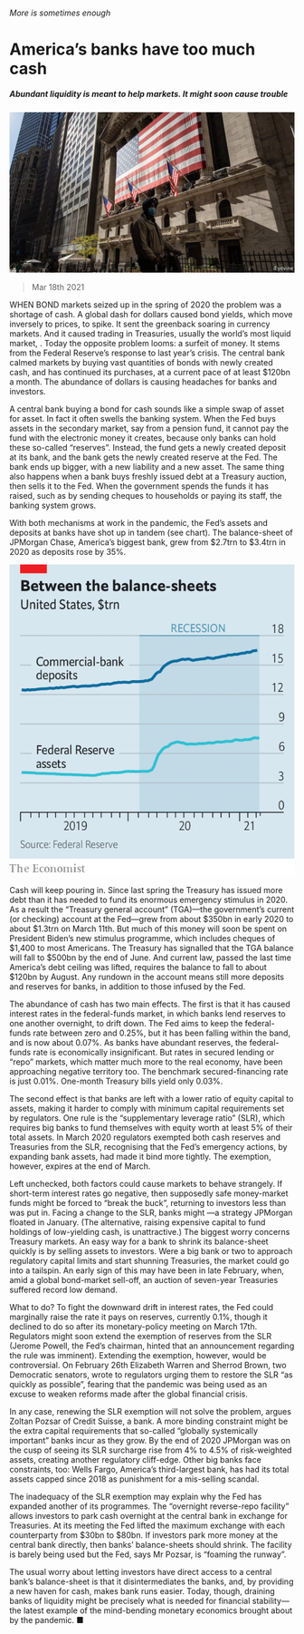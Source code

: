 ###### More is sometimes enough

# America’s banks have too much cash 

##### Abundant liquidity is meant to help markets. It might soon cause trouble 

![image](images/20210320_fnp502.jpg) 

> Mar 18th 2021 


WHEN BOND markets seized up in the spring of 2020 the problem was a shortage of cash. A global dash for dollars caused bond yields, which move inversely to prices, to spike. It sent the greenback soaring in currency markets. And it caused trading in Treasuries, usually the world’s most liquid market, . Today the opposite problem looms: a surfeit of money. It stems from the Federal Reserve’s response to last year’s crisis. The central bank calmed markets by buying vast quantities of bonds with newly created cash, and has continued its purchases, at a current pace of at least $120bn a month. The abundance of dollars is causing headaches for banks and investors.


A central bank buying a bond for cash sounds like a simple swap of asset for asset. In fact it often swells the banking system. When the Fed buys assets in the secondary market, say from a pension fund, it cannot pay the fund with the electronic money it creates, because only banks can hold these so-called “reserves”. Instead, the fund gets a newly created deposit at its bank, and the bank gets the newly created reserve at the Fed. The bank ends up bigger, with a new liability and a new asset. The same thing also happens when a bank buys freshly issued debt at a Treasury auction, then sells it to the Fed. When the government spends the funds it has raised, such as by sending cheques to households or paying its staff, the banking system grows.


With both mechanisms at work in the pandemic, the Fed’s assets and deposits at banks have shot up in tandem (see chart). The balance-sheet of JPMorgan Chase, America’s biggest bank, grew from $2.7trn to $3.4trn in 2020 as deposits rose by 35%.

![image](images/20210320_fnc167.png) 



Cash will keep pouring in. Since last spring the Treasury has issued more debt than it has needed to fund its enormous emergency stimulus in 2020. As a result the “Treasury general account” (TGA)—the government’s current (or checking) account at the Fed—grew from about $350bn in early 2020 to about $1.3trn on March 11th. But much of this money will soon be spent on President Biden’s new stimulus programme, which includes cheques of $1,400 to most Americans. The Treasury has signalled that the TGA balance will fall to $500bn by the end of June. And current law, passed the last time America’s debt ceiling was lifted, requires the balance to fall to about $120bn by August. Any rundown in the account means still more deposits and reserves for banks, in addition to those infused by the Fed.


The abundance of cash has two main effects. The first is that it has caused interest rates in the federal-funds market, in which banks lend reserves to one another overnight, to drift down. The Fed aims to keep the federal-funds rate between zero and 0.25%, but it has been falling within the band, and is now about 0.07%. As banks have abundant reserves, the federal-funds rate is economically insignificant. But rates in secured lending or “repo” markets, which matter much more to the real economy, have been approaching negative territory too. The benchmark secured-financing rate is just 0.01%. One-month Treasury bills yield only 0.03%. 


The second effect is that banks are left with a lower ratio of equity capital to assets, making it harder to comply with minimum capital requirements set by regulators. One rule is the “supplementary leverage ratio” (SLR), which requires big banks to fund themselves with equity worth at least 5% of their total assets. In March 2020 regulators exempted both cash reserves and Treasuries from the SLR, recognising that the Fed’s emergency actions, by expanding bank assets, had made it bind more tightly. The exemption, however, expires at the end of March.


Left unchecked, both factors could cause markets to behave strangely. If short-term interest rates go negative, then supposedly safe money-market funds might be forced to “break the buck”, returning to investors less than was put in. Facing a change to the SLR, banks might —a strategy JPMorgan floated in January. (The alternative, raising expensive capital to fund holdings of low-yielding cash, is unattractive.) The biggest worry concerns Treasury markets. An easy way for a bank to shrink its balance-sheet quickly is by selling assets to investors. Were a big bank or two to approach regulatory capital limits and start shunning Treasuries, the market could go into a tailspin. An early sign of this may have been in late February, when, amid a global bond-market sell-off, an auction of seven-year Treasuries suffered record low demand.


What to do? To fight the downward drift in interest rates, the Fed could marginally raise the rate it pays on reserves, currently 0.1%, though it declined to do so after its monetary-policy meeting on March 17th. Regulators might soon extend the exemption of reserves from the SLR (Jerome Powell, the Fed’s chairman, hinted that an announcement regarding the rule was imminent). Extending the exemption, however, would be controversial. On February 26th Elizabeth Warren and Sherrod Brown, two Democratic senators, wrote to regulators urging them to restore the SLR “as quickly as possible”, fearing that the pandemic was being used as an excuse to weaken reforms made after the global financial crisis.


In any case, renewing the SLR exemption will not solve the problem, argues Zoltan Pozsar of Credit Suisse, a bank. A more binding constraint might be the extra capital requirements that so-called “globally systemically important” banks incur as they grow. By the end of 2020 JPMorgan was on the cusp of seeing its SLR surcharge rise from 4% to 4.5% of risk-weighted assets, creating another regulatory cliff-edge. Other big banks face constraints, too: Wells Fargo, America’s third-largest bank, has had its total assets capped since 2018 as punishment for a mis-selling scandal.


The inadequacy of the SLR exemption may explain why the Fed has expanded another of its programmes. The “overnight reverse-repo facility” allows investors to park cash overnight at the central bank in exchange for Treasuries. At its meeting the Fed lifted the maximum exchange with each counterparty from $30bn to $80bn. If investors park more money at the central bank directly, then banks’ balance-sheets should shrink. The facility is barely being used but the Fed, says Mr Pozsar, is “foaming the runway”.


The usual worry about letting investors have direct access to a central bank’s balance-sheet is that it disintermediates the banks, and, by providing a new haven for cash, makes bank runs easier. Today, though, draining banks of liquidity might be precisely what is needed for financial stability—the latest example of the mind-bending monetary economics brought about by the pandemic. ■

